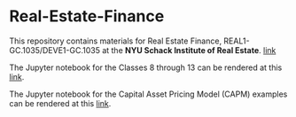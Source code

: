 # Real-Estate-Finance
This repository contains materials for Real Estate Finance, REAL1-GC.1035/DEVE1-GC.1035 at the **NYU Schack Institute of Real Estate**.
[link](https://github.com/thsavage/Real-Estate-Finance/blob/main/Classes%201%20through%206.ipynb)


The Jupyter notebook for the Classes 8 through 13 can be rendered at this [link](https://nbviewer.org/github/thsavage/Real-Estate-Finance/blob/main/Classes%208%20through%2013.ipynb).

The Jupyter notebook for the Capital Asset Pricing Model (CAPM) examples can be rendered at this [link](https://nbviewer.org/github/thsavage/Real-Estate-Finance/blob/main/CAPM%20Examples.ipynb).
